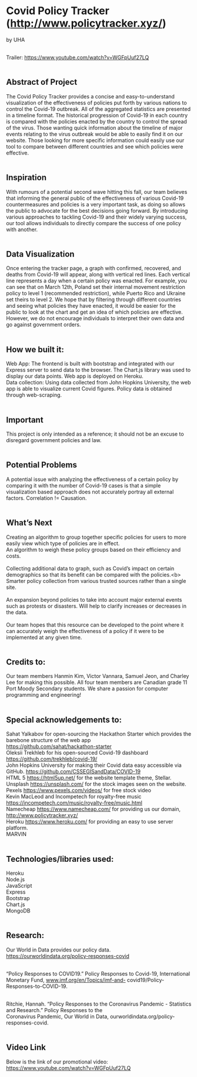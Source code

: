 
# Covid Policy Tracker (http://www.policytracker.xyz/)<br/>
by UHA <br/><br/>


Trailer: https://www.youtube.com/watch?v=WGFpUuf27LQ<br/><br/>


## Abstract of Project<br/>
The Covid Policy Tracker provides a concise and easy-to-understand visualization of the effectiveness of policies put forth by various nations to control the Covid-19 outbreak. All of the aggregated statistics are presented in a timeline format. The historical progression of Covid-19 in each country is compared with the policies enacted by the country to control the spread of the virus. Those wanting quick information about the timeline of major events relating to the virus outbreak would be able to easily find it on our website. Those looking for more specific information could easily use our tool to compare between different countries and see which policies were effective.<br/><br/>

## Inspiration<br/>
With rumours of a potential second wave hitting this fall, our team believes that informing the general public of the effectiveness of various Covid-19 countermeasures and policies is a very important task, as doing so allows the public to advocate for the best decisions going forward. By introducing various approaches to tackling Covid-19 and their widely varying success, our tool allows individuals to directly compare the success of one policy with another.<br/><br/>

## Data Visualization<br/>
Once entering the tracker page, a graph with confirmed, recovered, and deaths from Covid-19 will appear, along with vertical red lines. Each vertical line represents a day when a certain policy was enacted. For example, you can see that on March 12th, Poland set their internal movement restriction policy to level 1 (recommended restriction), while Puerto Rico and Ukraine set theirs to level 2. We hope that by filtering through different countries and seeing what policies they have enacted, it would be easier for the public to look at the chart and get an idea of which policies are effective. However, we do not encourage individuals to interpret their own data and go against government orders.<br/><br/>

## How we built it: <br/>
Web App: The frontend is built with bootstrap and integrated with our Express server to send data to the browser. The Chart.js library was used to display our data points. Web app is deployed on Heroku.<br/>
Data collection: Using data collected from John Hopkins University, the web app is able to visualize current Covid figures. Policy data is obtained through web-scraping.<br/><br/>

## Important<br/>
This project is only intended as a reference; it should not be an excuse to disregard government policies and law. <br/><br/>

## Potential Problems<br/>
A potential issue with analyzing the effectiveness of a certain policy by comparing it with the number of Covid-19 cases is that a simple visualization based approach does not accurately portray all external factors. Correlation != Causation.<br/><br/>


## What’s Next<br/>
Creating an algorithm to group together specific policies for users to more easily view which type of policies are in effect.<br/>
An algorithm to weigh these policy groups based on their efficiency and costs.<br/><br/>
Collecting additional data to graph, such as Covid’s impact on certain demographics so that its benefit can be compared with the policies.<b\>
Smarter policy collection from various trusted sources rather than a single site.<br/><br/>
An expansion beyond policies to take into account major external events such as protests or disasters. Will help to clarify increases or decreases in the data.<br/><br/>
Our team hopes that this resource can be developed to the point where it can accurately weigh the effectiveness of a policy if it were to be implemented at any given time.<br/><br/>

## Credits to:<br/>
Our team members Hanmin Kim, Victor Vannara, Samuel Jeon, and Charley Lee for making this possible. All four team members are Canadian grade 11 Port Moody Secondary students. We share a passion for computer programming and engineering!<br/><br/>

## Special acknowledgements to:<br/>
Sahat Yalkabov for open-sourcing the Hackathon Starter which provides the barebone structure of the web app <br/>https://github.com/sahat/hackathon-starter<br/>
Oleksii Trekhleb for his open-sourced Covid-19 dashboard https://github.com/trekhleb/covid-19/<br/>
John Hopkins University for making their Covid data easy accessible via GitHub. https://github.com/CSSEGISandData/COVID-19<br/>
HTML 5 https://html5up.net/ for the website template theme, Stellar.<br/>
Unsplash https://unsplash.com/ for the stock images seen on the website.<br/>
Pexels https://www.pexels.com/videos/ for free stock video<br/>
Kevin MacLeod and Incompetech for royalty-free music https://incompetech.com/music/royalty-free/music.html<br/>
Namecheap https://www.namecheap.com/ for providing us our domain, http://www.policytracker.xyz/<br/>
Heroku https://www.heroku.com/ for providing an easy to use server platform.<br/>
MARVIN<br/><br/>

## Technologies/libraries used:<br/>
Heroku<br/>
Node.js<br/>
JavaScript<br/>
Express<br/>
Bootstrap<br/>
Chart.js<br/>
MongoDB <br/><br/>

## Research:
Our World in Data provides our policy data. https://ourworldindata.org/policy-responses-covid<br/><br/>

“Policy Responses to COVID19.” Policy Responses to Covid-19, International Monetary Fund, www.imf.org/en/Topics/imf-and-  covid19/Policy-Responses-to-COVID-19.<br/><br/>

Ritchie, Hannah. “Policy Responses to the Coronavirus Pandemic - Statistics and Research.” Policy Responses to the<br/> Coronavirus Pandemic, Our World in Data, ourworldindata.org/policy-responses-covid.<br/><br/>

## Video Link
Below is the link of our promotional video:<br/>
https://www.youtube.com/watch?v=WGFpUuf27LQ

